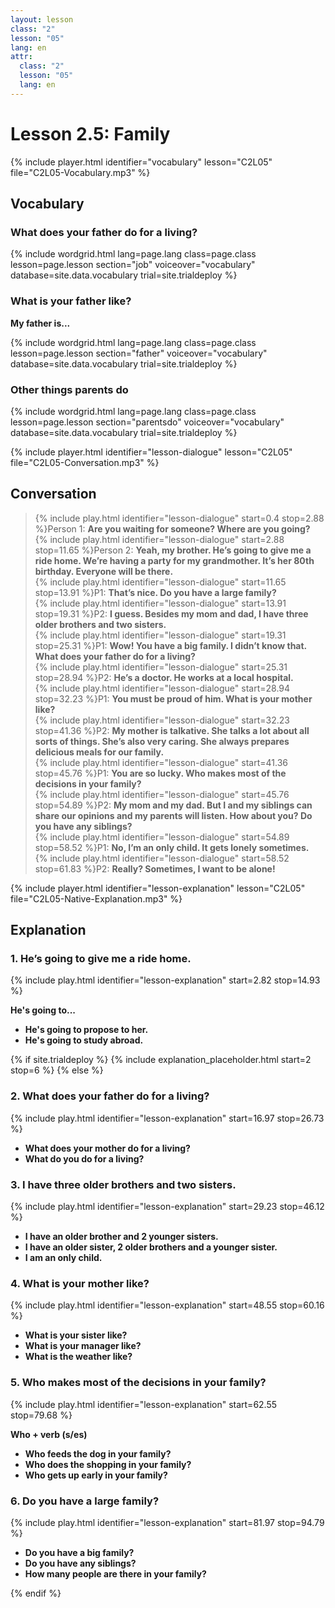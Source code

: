 ```yaml
---
layout: lesson
class: "2"
lesson: "05"
lang: en
attr:
  class: "2"
  lesson: "05"
  lang: en
---
```


# Lesson 2.5: Family

{% include player.html identifier="vocabulary" lesson="C2L05" file="C2L05-Vocabulary.mp3" %}





## Vocabulary

### What does your father do for a living?


{% include wordgrid.html lang=page.lang
		class=page.class 
		lesson=page.lesson 
		section="job"
		voiceover="vocabulary"
		database=site.data.vocabulary 
		trial=site.trialdeploy %}



### What is your father like?

__My father is...__

{% include wordgrid.html lang=page.lang
		class=page.class 
		lesson=page.lesson 
		section="father"
		voiceover="vocabulary"
		database=site.data.vocabulary 
		trial=site.trialdeploy %}


### Other things parents do

{% include wordgrid.html lang=page.lang
		class=page.class 
		lesson=page.lesson 
		section="parentsdo"
		voiceover="vocabulary"
		database=site.data.vocabulary 
		trial=site.trialdeploy %}



{% include player.html identifier="lesson-dialogue" lesson="C2L05" file="C2L05-Conversation.mp3" %}
## Conversation



> {% include play.html identifier="lesson-dialogue" start=0.4 stop=2.88 %}Person 1: __Are you waiting for someone? Where are you going?__  
> {% include play.html identifier="lesson-dialogue" start=2.88 stop=11.65 %}Person 2: __Yeah, my brother. He’s going to give me a ride home. We’re having a party for my grandmother. It’s her 80th birthday. Everyone will be there.__  
> {% include play.html identifier="lesson-dialogue" start=11.65 stop=13.91 %}P1: __That’s nice. Do you have a large family?__  
> {% include play.html identifier="lesson-dialogue" start=13.91 stop=19.31 %}P2: __I guess. Besides my mom and dad, I have three older brothers and two sisters.__  
> {% include play.html identifier="lesson-dialogue" start=19.31 stop=25.31 %}P1: __Wow! You have a big family. I didn’t know that. What does your father do for a living?__  
> {% include play.html identifier="lesson-dialogue" start=25.31 stop=28.94 %}P2: __He’s a doctor. He works at a local hospital.__  
> {% include play.html identifier="lesson-dialogue" start=28.94 stop=32.23 %}P1: __You must be proud of him. What is your mother like?__  
> {% include play.html identifier="lesson-dialogue" start=32.23 stop=41.36 %}P2: __My mother is talkative. She talks a lot about all sorts of things. She’s also very caring. She always prepares delicious meals for our family.__  
> {% include play.html identifier="lesson-dialogue" start=41.36 stop=45.76 %}P1: __You are so lucky. Who makes most of the decisions in your family?__  
> {% include play.html identifier="lesson-dialogue" start=45.76 stop=54.89 %}P2: __My mom and my dad. But I and my siblings can share our opinions and my parents will listen. How about you? Do you have any siblings?__  
> {% include play.html identifier="lesson-dialogue" start=54.89 stop=58.52 %}P1: __No, I’m an only child. It gets lonely sometimes.__  
> {% include play.html identifier="lesson-dialogue" start=58.52 stop=61.83 %}P2: __Really? Sometimes, I want to be alone!__  


{% include player.html identifier="lesson-explanation" lesson="C2L05" file="C2L05-Native-Explanation.mp3" %}
## Explanation

### 1. He’s going to give me a ride home.
{% include play.html identifier="lesson-explanation" start=2.82 stop=14.93 %}

__He's going to...__

- __He's going to propose to her.__ 
- __He's going to study abroad.__ 

{% if site.trialdeploy %}
	{% include explanation_placeholder.html start=2 stop=6 %}
	{% else %}


### 2. What does your father do for a living?
{% include play.html identifier="lesson-explanation" start=16.97 stop=26.73 %}

- __What does your mother do for a living?__ 
- __What do you do for a living?__ 

### 3. I have three older brothers and two sisters.
{% include play.html identifier="lesson-explanation" start=29.23 stop=46.12 %}

- __I have an older brother and 2 younger sisters.__ 
- __I have an older sister, 2 older brothers and a younger sister.__ 
- __I am an only child.__ 


### 4.  What is your mother like?
{% include play.html identifier="lesson-explanation" start=48.55 stop=60.16 %}

 - __What is your sister like?__ 
 - __What is your manager like?__ 
 - __What is the weather like?__ 

### 5.  Who makes most of the decisions in your family?
{% include play.html identifier="lesson-explanation" start=62.55 stop=79.68 %}


__Who + verb (s/es)__

- __Who feeds the dog in your family?__ 
- __Who does the shopping in your family?__ 
- __Who gets up early in your family?__ 

### 6.  Do you have a large family?
{% include play.html identifier="lesson-explanation" start=81.97 stop=94.79 %}

- __Do you have a big family?__ 
- __Do you have any siblings?__ 
- __How many people are there in your family?__ 

{% endif %}
